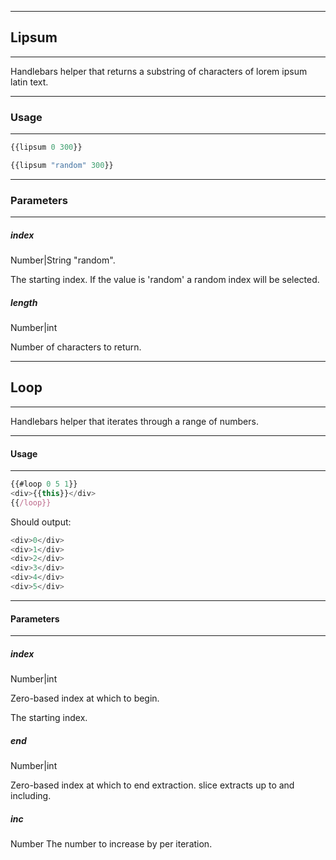 -------------------------------
## Lipsum
-------------------------------
Handlebars helper that returns a substring of characters of lorem ipsum latin text.

-------------------------------
### Usage
-------------------------------
```javascript
{{lipsum 0 300}}
```

```javascript
{{lipsum "random" 300}}
```
-------------------------------
### Parameters
-------------------------------
##### index
Number|String "random".

The starting index. If the value is 'random' a random index will be selected.

##### length
Number|int

Number of characters to return.

-------------------------------
## Loop
-------------------------------
Handlebars helper that iterates through a range of numbers.

-------------------------------
#### Usage
-------------------------------
```javascript
{{#loop 0 5 1}}
<div>{{this}}</div>
{{/loop}}
```

Should output:

```javascript
<div>0</div>
<div>1</div>
<div>2</div>
<div>3</div>
<div>4</div>
<div>5</div>
```
-------------------------------
#### Parameters
-------------------------------
##### index
Number|int

Zero-based index at which to begin.

The starting index.

##### end
Number|int

Zero-based index at which to end extraction. slice extracts up to and including.

##### inc
Number
The number to increase by per iteration.
